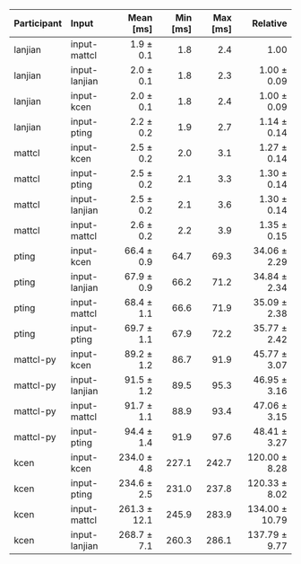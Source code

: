 | Participant | Input | Mean [ms] | Min [ms] | Max [ms] | Relative |
|:---|:---|---:|---:|---:|---:|
| lanjian | input-mattcl | 1.9 ± 0.1 | 1.8 | 2.4 | 1.00 |
| lanjian | input-lanjian | 2.0 ± 0.1 | 1.8 | 2.3 | 1.00 ± 0.09 |
| lanjian | input-kcen | 2.0 ± 0.1 | 1.8 | 2.4 | 1.00 ± 0.09 |
| lanjian | input-pting | 2.2 ± 0.2 | 1.9 | 2.7 | 1.14 ± 0.14 |
| mattcl | input-kcen | 2.5 ± 0.2 | 2.0 | 3.1 | 1.27 ± 0.14 |
| mattcl | input-pting | 2.5 ± 0.2 | 2.1 | 3.3 | 1.30 ± 0.14 |
| mattcl | input-lanjian | 2.5 ± 0.2 | 2.1 | 3.6 | 1.30 ± 0.14 |
| mattcl | input-mattcl | 2.6 ± 0.2 | 2.2 | 3.9 | 1.35 ± 0.15 |
| pting | input-kcen | 66.4 ± 0.9 | 64.7 | 69.3 | 34.06 ± 2.29 |
| pting | input-lanjian | 67.9 ± 0.9 | 66.2 | 71.2 | 34.84 ± 2.34 |
| pting | input-mattcl | 68.4 ± 1.1 | 66.6 | 71.9 | 35.09 ± 2.38 |
| pting | input-pting | 69.7 ± 1.1 | 67.9 | 72.2 | 35.77 ± 2.42 |
| mattcl-py | input-kcen | 89.2 ± 1.2 | 86.7 | 91.9 | 45.77 ± 3.07 |
| mattcl-py | input-lanjian | 91.5 ± 1.2 | 89.5 | 95.3 | 46.95 ± 3.16 |
| mattcl-py | input-mattcl | 91.7 ± 1.1 | 88.9 | 93.4 | 47.06 ± 3.15 |
| mattcl-py | input-pting | 94.4 ± 1.4 | 91.9 | 97.6 | 48.41 ± 3.27 |
| kcen | input-kcen | 234.0 ± 4.8 | 227.1 | 242.7 | 120.00 ± 8.28 |
| kcen | input-pting | 234.6 ± 2.5 | 231.0 | 237.8 | 120.33 ± 8.02 |
| kcen | input-mattcl | 261.3 ± 12.1 | 245.9 | 283.9 | 134.00 ± 10.79 |
| kcen | input-lanjian | 268.7 ± 7.1 | 260.3 | 286.1 | 137.79 ± 9.77 |
